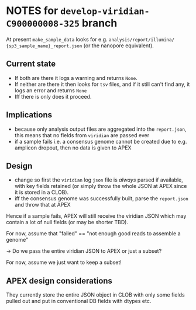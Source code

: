# NOTES for `develop-viridian-C900000008-325` branch

At present `make_sample_data` looks for e.g. `analysis/report/illumina/ {sp3_sample_name}_report.json` (or the nanopore equivalent).

## Current state
* If both are there it logs a warning and returns `None`.
* If neither are there it then looks for `tsv` files, and if it still can't find any, it logs an error and returns `None`
* Iff there is only does it proceed.

## Implications

* because only analysis output files are aggregated into the `report.json`, this means that no fields from `viridian` are passed ever
* if a sample fails i.e. a consensus genome cannot be created due to e.g. amplicon dropout, then no data is given to APEX

## Design

* change so first the `viridian` log `json` file is *always* parsed if available, with key fields retained (or simply throw the whole JSON at APEX since it is stored in a CLOB).
* iff the consensus genome was successfully built, parse the `report.json` and throw that at APEX

Hence if a sample fails, APEX will still receive the viridian JSON which may contain a lot of null fields (or may be shorter TBD).

For now, assume that "failed" == "not enough good reads to assemble a genome"

-> Do we pass the entire viridian JSON to APEX or just a subset?

For now, assume we just want to keep a subset!




## APEX design considerations

They currently store the entire JSON object in CLOB with only some fields pulled out and put in conventional DB fields with dtypes etc.
